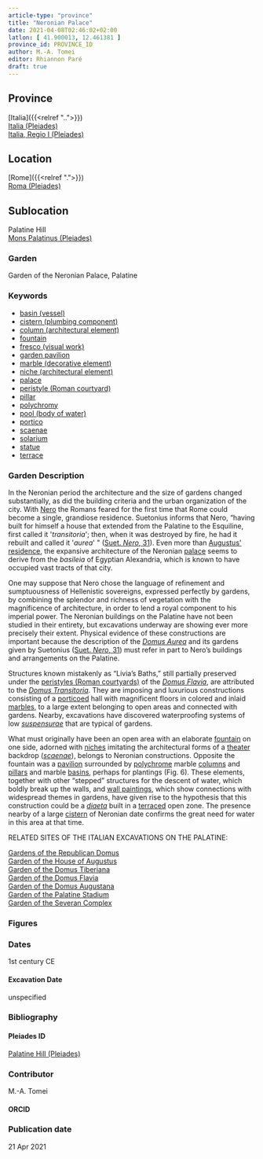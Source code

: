 ```yaml
---
article-type: "province"
title: "Neronian Palace"
date: 2021-04-08T02:46:02+02:00
latlon: [ 41.900013, 12.461381 ]
province_id: PROVINCE_ID
author: M.-A. Tomei
editor: Rhiannon Paré
draft: true
---
```


## Province

[Italia]({{<relref "..">}})\
[Italia (Pleiades)](https://pleiades.stoa.org/places/1052)\
[Italia, Regio I (Pleiades)](https://pleiades.stoa.org/places/441075550)
<!-- -->
## Location

[Rome]({{<relref ".">}}) \
[Roma (Pleiades)](https://pleiades.stoa.org/places/423025)
<!-- -->
## Sublocation

Palatine Hill \
[Mons Palatinus (Pleiades)](https://pleiades.stoa.org/places/971691208)
<!-- -->
<!-- -->
<!-- -->
### Garden

Garden of the Neronian Palace, Palatine

### Keywords

- [basin (vessel)](http://vocab.getty.edu/page/aat/300045614)
- [cistern (plumbing component)](http://vocab.getty.edu/page/aat/300052558)
- [column (architectural element)](http://vocab.getty.edu/page/aat/300001571)
- [fountain](http://vocab.getty.edu/page/aat/300006179)
- [fresco (visual work)](http://vocab.getty.edu/page/aat/300177433)
- [garden pavilion](http://vocab.getty.edu/page/aat/300006819)
- [marble (decorative element)](http://vocab.getty.edu/page/aat/300011443)
- [niche (architectural element)](http://vocab.getty.edu/page/aat/300002704)
- [palace](http://vocab.getty.edu/page/aat/300005734)
- [peristyle (Roman courtyard)](http://vocab.getty.edu/page/aat/300080971)
- [pillar](http://vocab.getty.edu/page/aat/300264605)
- [polychromy](http://vocab.getty.edu/page/aat/300247962)
- [pool (body of water)](http://vocab.getty.edu/page/aat/300008692)
- [portico](http://vocab.getty.edu/page/aat/300004145)
- [scaenae](http://vocab.getty.edu/page/aat/300004681)
- [solarium](http://vocab.getty.edu/page/aat/300004179)
- [statue](http://vocab.getty.edu/page/aat/300047600)
- [terrace](http://vocab.getty.edu/page/aat/300004182)


### Garden Description

In the Neronian period the architecture and the size of gardens changed substantially, as did the building criteria and the urban organization of the city. With [Nero](https://www.britannica.com/biography/Nero-Roman-emperor) the Romans feared for the first time that Rome could become a single, grandiose residence. Suetonius informs that Nero, “having built for himself a house that extended from the Palatine to the Esquiline, first called it '*transitoria*'; then, when it was destroyed by fire, he had it rebuilt and called it '*aurea*' " ([Suet. *Nero*, 31](http://www.perseus.tufts.edu/hopper/text?doc=Perseus:abo:phi,1348,016:31)). Even more than [Augustus' residence](https://en.wikipedia.org/wiki/House_of_Augustus), the expansive architecture of the Neronian [palace](http://vocab.getty.edu/page/aat/300005734) seems to derive from the *basileia* of Egyptian Alexandria, which is known to have occupied vast tracts of that city.

One may suppose that Nero chose the language of refinement and sumptuousness of Hellenistic sovereigns, expressed perfectly by gardens, by combining the splendor and richness of vegetation with the magnificence of architecture, in order to lend a royal component to his imperial power. The Neronian buildings on the Palatine have not been studied in their entirety, but excavations underway are showing ever more precisely their extent.  Physical evidence of these constructions are important because the description of the [*Domus Aurea*](https://en.wikipedia.org/wiki/Domus_Aurea) and its gardens given by Suetonius ([Suet. *Nero*, 31](http://www.perseus.tufts.edu/hopper/text?doc=Perseus:abo:phi,1348,016:31)) must refer in part to Nero’s buildings and arrangements on the Palatine.

Structures known mistakenly as “Livia’s Baths,” still partially preserved under the [peristyles (Roman courtyards)](http://vocab.getty.edu/page/aat/300004029) of the [*Domus Flavia*](https://en.wikipedia.org/wiki/Flavian_Palace), are attributed to the [*Domus Transitoria*](https://en.wikipedia.org/wiki/Domus_Transitoria). They are imposing and luxurious constructions consisting of a [porticoed](http://vocab.getty.edu/page/aat/300004145) hall with magnificent floors in colored and inlaid [marbles](http://vocab.getty.edu/page/aat/300011443), to a large extent belonging to open areas and connected with gardens. Nearby, excavations have discovered waterproofing systems of low [*suspensurae*](https://en.wikipedia.org/wiki/Suspensura) that are typical of gardens.

What must originally have been an open area with an elaborate [fountain](http://vocab.getty.edu/page/aat/300006179) on one side, adorned with [niches](http://vocab.getty.edu/page/aat/300002704) imitating the architectural forms of a [theater](http://vocab.getty.edu/page/aat/300007117) backdrop ([*scaenae*](http://vocab.getty.edu/page/aat/300004681)), belongs to Neronian constructions. Opposite the fountain was a [pavilion](http://vocab.getty.edu/page/aat/300006819) surrounded by [polychrome]( http://vocab.getty.edu/page/aat/300247962) marble [columns](http://vocab.getty.edu/page/aat/300001571) and [pillars](http://vocab.getty.edu/page/aat/300264605) and marble [basins](http://vocab.getty.edu/page/aat/300045614), perhaps for plantings (Fig. 6). These elements, together with other “stepped” structures for the descent of water, which boldly break up the walls, and [wall paintings](http://vocab.getty.edu/page/aat/300177433), which show connections with widespread themes in gardens, have given rise to the hypothesis that this construction could be a [*diaeta*](https://referenceworks.brillonline.com/entries/brill-s-new-pauly/diaeta-e316370?s.num=11) built in a [terraced](http://vocab.getty.edu/page/aat/300004182) open zone. The presence nearby of a large [cistern](http://vocab.getty.edu/page/aat/300052558) of Neronian date confirms the great need for water in this area at that time.
<!-- -->
RELATED SITES OF THE ITALIAN EXCAVATIONS ON THE PALATINE:
<!-- -->
[Gardens of the Republican Domus]({{<relref"/palatine_domus.md">}})\
[Garden of the House of Augustus]({{<relref"/house_of_augustus.md">}})\
[Garden of the Domus Tiberiana]({{<relref"/Domus_tiberiana.md">}})\
[Garden of the Domus Flavia]({{<relref"/Domus_flavia.md">}})\
[Garden of the Domus Augustana]({{<relref"/domus_augustana.md">}})\
[Garden of the Palatine Stadium]({{<relref"/palatine_stadium.md">}})\
[Garden of the Severan Complex]({{<relref"/severan_complex.md">}})
<!-- -->
<!-- -->

### Figures


### Dates

1st century CE

#### Excavation Date

unspecified

### Bibliography



#### Pleiades ID

[Palatine Hill (Pleiades)](https://pleiades.stoa.org/places/971691208)

### Contributor

M.-A. Tomei

#### ORCID


### Publication date


21 Apr 2021
